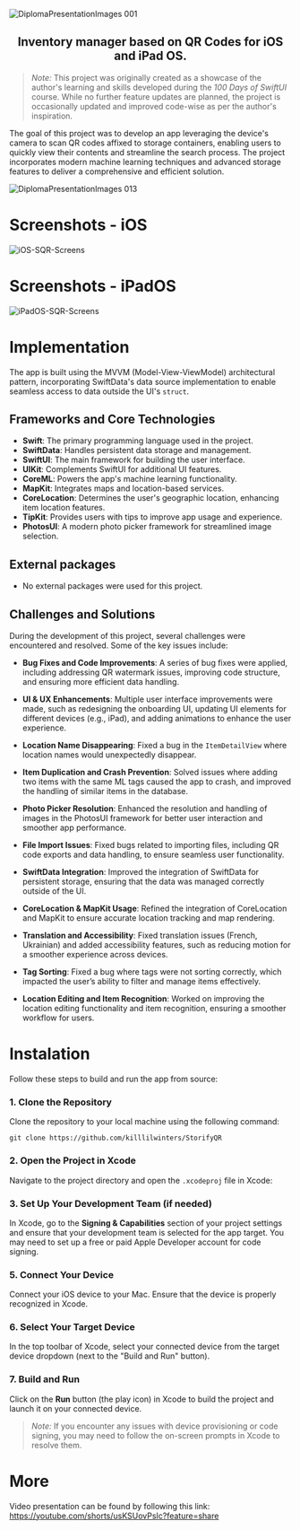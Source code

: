 ![DiplomaPresentationImages 001](https://github.com/user-attachments/assets/74a22658-5b2e-4cf3-b43d-c38d71349917)

<h2 align="center">Inventory manager based on QR Codes for iOS and iPad OS.</h2>

> *Note:* This project was originally created as a showcase of the author's learning and skills developed during the _100 Days of SwiftUI_ course. While no further feature updates are planned, the project is occasionally updated and improved code-wise as per the author's inspiration.

The goal of this project was to develop an app leveraging the device's camera to scan QR codes affixed to storage containers, enabling users to quickly view their contents and streamline the search process. The project incorporates modern machine learning techniques and advanced storage features to deliver a comprehensive and efficient solution.

![DiplomaPresentationImages 013](https://github.com/user-attachments/assets/c4f172e3-d9d3-412b-9b8d-7a7dc689418c)


# Screenshots - iOS

![iOS-SQR-Screens](https://github.com/user-attachments/assets/1b4a0418-9903-4f13-8ad6-5737967feb21)

# Screenshots - iPadOS

![iPadOS-SQR-Screens](https://github.com/user-attachments/assets/deb0d3fd-96fa-41f5-b866-205014ad3d02)

# Implementation

The app is built using the MVVM (Model-View-ViewModel) architectural pattern, incorporating SwiftData's data source implementation to enable seamless access to data outside the UI's `struct`.


## Frameworks and Core Technologies

-   **Swift**: The primary programming language used in the project.
-   **SwiftData**: Handles persistent data storage and management.
-   **SwiftUI**: The main framework for building the user interface.
-   **UIKit**: Complements SwiftUI for additional UI features.
-   **CoreML**: Powers the app's machine learning functionality.
-   **MapKit**: Integrates maps and location-based services.
-   **CoreLocation**: Determines the user's geographic location, enhancing item location features.
-   **TipKit**: Provides users with tips to improve app usage and experience.
-   **PhotosUI**: A modern photo picker framework for streamlined image selection.

## External packages

 - No external packages were used for this project.

## Challenges and Solutions


During the development of this project, several challenges were encountered and resolved. Some of the key issues include:
    
-   **Bug Fixes and Code Improvements**: A series of bug fixes were applied, including addressing QR watermark issues, improving code structure, and ensuring more efficient data handling.
    
-   **UI & UX Enhancements**: Multiple user interface improvements were made, such as redesigning the onboarding UI, updating UI elements for different devices (e.g., iPad), and adding animations to enhance the user experience.
    
-   **Location Name Disappearing**: Fixed a bug in the  `ItemDetailView`  where location names would unexpectedly disappear.
    
-   **Item Duplication and Crash Prevention**: Solved issues where adding two items with the same ML tags caused the app to crash, and improved the handling of similar items in the database.
    
-   **Photo Picker Resolution**: Enhanced the resolution and handling of images in the PhotosUI framework for better user interaction and smoother app performance.
    
-   **File Import Issues**: Fixed bugs related to importing files, including QR code exports and data handling, to ensure seamless user functionality.
    
-   **SwiftData Integration**: Improved the integration of SwiftData for persistent storage, ensuring that the data was managed correctly outside of the UI.
    
-   **CoreLocation & MapKit Usage**: Refined the integration of CoreLocation and MapKit to ensure accurate location tracking and map rendering.
    
-   **Translation and Accessibility**: Fixed translation issues (French, Ukrainian) and added accessibility features, such as reducing motion for a smoother experience across devices.
    
-   **Tag Sorting**: Fixed a bug where tags were not sorting correctly, which impacted the user’s ability to filter and manage items effectively.
    
-   **Location Editing and Item Recognition**: Worked on improving the location editing functionality and item recognition, ensuring a smoother workflow for users.

# Instalation

Follow these steps to build and run the app from source:

### 1. Clone the Repository

Clone the repository to your local machine using the following command:

`git clone https://github.com/killlilwinters/StorifyQR` 

### 2. Open the Project in Xcode

Navigate to the project directory and open the  `.xcodeproj`   file in Xcode:


### 3. Set Up Your Development Team (if needed)

In Xcode, go to the  **Signing & Capabilities**  section of your project settings and ensure that your development team is selected for the app target. You may need to set up a free or paid Apple Developer account for code signing.

### 5. Connect Your Device

Connect your iOS device to your Mac. Ensure that the device is properly recognized in Xcode.

### 6. Select Your Target Device

In the top toolbar of Xcode, select your connected device from the target device dropdown (next to the "Build and Run" button).

### 7. Build and Run

Click on the  **Run**  button (the play icon) in Xcode to build the project and launch it on your connected device.

> *Note:* If you encounter any issues with device provisioning or code signing, you may need to follow the on-screen prompts in Xcode to resolve them.

# More

Video presentation can be found by following this link:
https://youtube.com/shorts/usKSUovPsIc?feature=share


